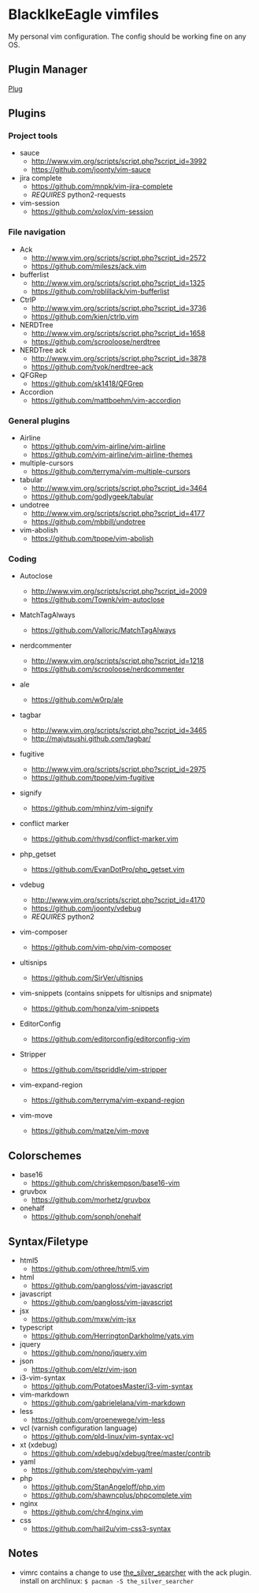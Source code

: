 BlackIkeEagle vimfiles
======================

My personal vim configuration.
The config should be working fine on any OS.

Plugin Manager
--------------

[Plug](https://github.com/junegunn/vim-plug)

Plugins
-------

### Project tools

* sauce
  * http://www.vim.org/scripts/script.php?script_id=3992
  * https://github.com/joonty/vim-sauce
* jira complete
  * https://github.com/mnpk/vim-jira-complete
  * *REQUIRES* python2-requests
* vim-session
  * https://github.com/xolox/vim-session

### File navigation

* Ack
  * http://www.vim.org/scripts/script.php?script_id=2572
  * https://github.com/mileszs/ack.vim
* bufferlist
  * http://www.vim.org/scripts/script.php?script_id=1325
  * https://github.com/roblillack/vim-bufferlist
* CtrlP
  * http://www.vim.org/scripts/script.php?script_id=3736
  * https://github.com/kien/ctrlp.vim
* NERDTree
  * http://www.vim.org/scripts/script.php?script_id=1658
  * https://github.com/scrooloose/nerdtree
* NERDTree ack
  * http://www.vim.org/scripts/script.php?script_id=3878
  * https://github.com/tyok/nerdtree-ack
* QFGRep
  * https://github.com/sk1418/QFGrep
* Accordion
  * https://github.com/mattboehm/vim-accordion

### General plugins

* Airline
  * https://github.com/vim-airline/vim-airline
  * https://github.com/vim-airline/vim-airline-themes
* multiple-cursors
  * https://github.com/terryma/vim-multiple-cursors
* tabular
  * http://www.vim.org/scripts/script.php?script_id=3464
  * https://github.com/godlygeek/tabular
* undotree
  * http://www.vim.org/scripts/script.php?script_id=4177
  * https://github.com/mbbill/undotree
* vim-abolish
  * https://github.com/tpope/vim-abolish

### Coding

* Autoclose
  * http://www.vim.org/scripts/script.php?script_id=2009
  * https://github.com/Townk/vim-autoclose
* MatchTagAlways
  * https://github.com/Valloric/MatchTagAlways
* nerdcommenter
  * http://www.vim.org/scripts/script.php?script_id=1218
  * https://github.com/scrooloose/nerdcommenter
* ale
  * https://github.com/w0rp/ale
* tagbar
  * http://www.vim.org/scripts/script.php?script_id=3465
  * http://majutsushi.github.com/tagbar/

* fugitive
  * http://www.vim.org/scripts/script.php?script_id=2975
  * https://github.com/tpope/vim-fugitive
* signify
  * https://github.com/mhinz/vim-signify
* conflict marker
  * https://github.com/rhysd/conflict-marker.vim

* php_getset
  * https://github.com/EvanDotPro/php_getset.vim
* vdebug
  * http://www.vim.org/scripts/script.php?script_id=4170
  * https://github.com/joonty/vdebug
  * *REQUIRES* python2
* vim-composer
  * https://github.com/vim-php/vim-composer

* ultisnips
  * https://github.com/SirVer/ultisnips
* vim-snippets (contains snippets for ultisnips and snipmate)
  * https://github.com/honza/vim-snippets

* EditorConfig
  * https://github.com/editorconfig/editorconfig-vim
* Stripper
  * https://github.com/itspriddle/vim-stripper
* vim-expand-region
  * https://github.com/terryma/vim-expand-region
* vim-move
  * https://github.com/matze/vim-move

Colorschemes
------------

* base16
  * https://github.com/chriskempson/base16-vim
* gruvbox
  * https://github.com/morhetz/gruvbox
* onehalf
  * https://github.com/sonph/onehalf

Syntax/Filetype
---------------

* html5
  * https://github.com/othree/html5.vim
* html
  * https://github.com/pangloss/vim-javascript
* javascript
  * https://github.com/pangloss/vim-javascript
* jsx
  * https://github.com/mxw/vim-jsx
* typescript
  * https://github.com/HerringtonDarkholme/yats.vim
* jquery
  * https://github.com/nono/jquery.vim
* json
  * https://github.com/elzr/vim-json
* i3-vim-syntax
  * https://github.com/PotatoesMaster/i3-vim-syntax
* vim-markdown
  * https://github.com/gabrielelana/vim-markdown
* less
  * https://github.com/groenewege/vim-less
* vcl (varnish configuration language)
  * https://github.com/pld-linux/vim-syntax-vcl
* xt (xdebug)
  * https://github.com/xdebug/xdebug/tree/master/contrib
* yaml
  * https://github.com/stephpy/vim-yaml
* php
  * https://github.com/StanAngeloff/php.vim
  * https://github.com/shawncplus/phpcomplete.vim
* nginx
  * https://github.com/chr4/nginx.vim
* css
  * https://github.com/hail2u/vim-css3-syntax

Notes
-----

* vimrc contains a change to use [the_silver_searcher](https://github.com/ggreer/the_silver_searcher)
  with the ack plugin. install on archlinux: `$ pacman -S the_silver_searcher`
